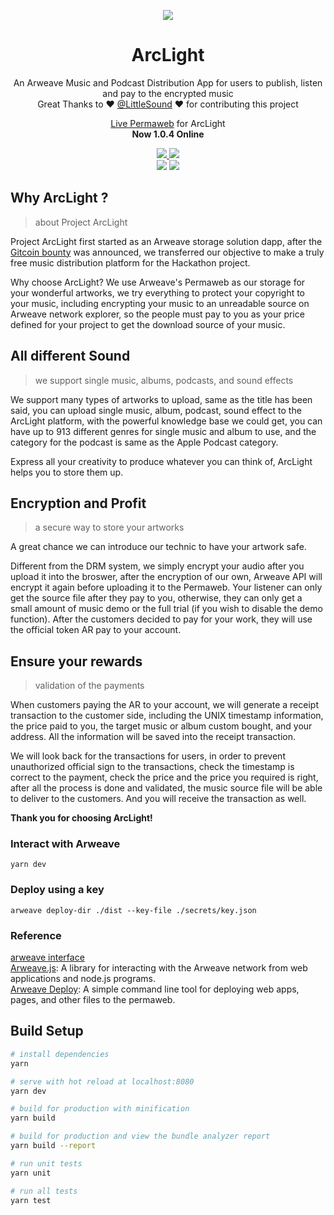 <p align="center">
   <img src="https://i.loli.net/2020/10/09/BJeO3aLY6lHqs7z.png" />
</p>
<h1 align="center">ArcLight</h1>
<p align="center">
  An Arweave Music and Podcast Distribution App for users to publish, listen and pay to the encrypted music<br>
  Great Thanks to ❤️ <a href="https://github.com/LittleSound">@LittleSound</a> ❤️ for contributing this project
</p>
<p align="center">
  <a href="https://arweave.net/CUdQRumObOi5zDefzLzsdz6U_LTcM5EMRzjemiiIJ_U">Live Permaweb</a> for ArcLight<br>
  <strong>Now 1.0.4 Online</strong>
</p>
<p align="center">
  <a href="https://t.me/ArclightMusic">
    <img src="https://img.shields.io/badge/Chat%20on-Telegram-%235AA9E6?logo=telegram" />
  </a>
  <a href="https://discord.gg/bGZ2ZQ">
    <img src="https://img.shields.io/discord/766689493435678770.svg?label=&logo=discord&logoColor=ffffff&color=7389D8&labelColor=6A7EC2" />
  </a><br>
  <img src="https://github.com/AyakaLab/ArcLight/workflows/Node%20Build%20Test/badge.svg" />
  <img src="https://github.com/AyakaLab/ArcLight/workflows/Production%20CI%20Build%20Test/badge.svg">
</p>


## Why ArcLight ?
> about Project ArcLight

Project ArcLight first started as an Arweave storage solution dapp, after the [Gitcoin bounty](https://gitcoin.co/issue/ArweaveTeam/Bounties/32/100023546) was announced, we transferred our objective to make a truly free music distribution platform for the Hackathon project.    

Why choose ArcLight? We use Arweave's Permaweb as our storage for your wonderful artworks, we try everything to protect your copyright to your music, including encrypting your music to an unreadable source on Arweave network explorer, so the people must pay to you as your price defined for your project to get the download source of your music.    

## All different Sound
> we support single music, albums, podcasts, and sound effects

We support many types of artworks to upload, same as the title has been said, you can upload single music, album, podcast, sound effect to the ArcLight platform, with the powerful knowledge base we could get, you can have up to 913 different genres for single music and album to use, and the category for the podcast is same as the Apple Podcast category.    

Express all your creativity to produce whatever you can think of, ArcLight helps you to store them up.    

## Encryption and Profit
> a secure way to store your artworks

A great chance we can introduce our technic to have your artwork safe.    

Different from the DRM system, we simply encrypt your audio after you upload it into the broswer, after the encryption of our own, Arweave API will encrypt it again before uploading it to the Permaweb. Your listener can only get the source file after they pay to you, otherwise, they can only get a small amount of music demo or the full trial (if you wish to disable the demo function). After the customers decided to pay for your work, they will use the official token AR pay to your account.    

## Ensure your rewards
> validation of the payments

When customers paying the AR to your account, we will generate a receipt transaction to the customer side, including the UNIX timestamp information, the price paid to you, the target music or album custom bought, and your address. All the information will be saved into the receipt transaction.    

We will look back for the transactions for users, in order to prevent unauthorized official sign to the transactions, check the timestamp is correct to the payment, check the price and the price you required is right, after all the process is done and validated, the music source file will be able to deliver to the customers. And you will receive the transaction as well.    

**Thank you for choosing ArcLight!**

### Interact with Arweave
```
yarn dev
```

### Deploy using a key
```
arweave deploy-dir ./dist --key-file ./secrets/key.json
```

### Reference
[arweave interface](https://www.arweave.org/build)    
[Arweave.js](https://github.com/ArweaveTeam/arweave-js): A library for interacting with the Arweave network from web applications and node.js programs.    
[Arweave Deploy](https://github.com/ArweaveTeam/arweave-deploy): A simple command line tool for deploying web apps, pages, and other files to the permaweb.    
## Build Setup

``` bash
# install dependencies
yarn

# serve with hot reload at localhost:8080
yarn dev

# build for production with minification
yarn build

# build for production and view the bundle analyzer report
yarn build --report

# run unit tests
yarn unit

# run all tests
yarn test
```

